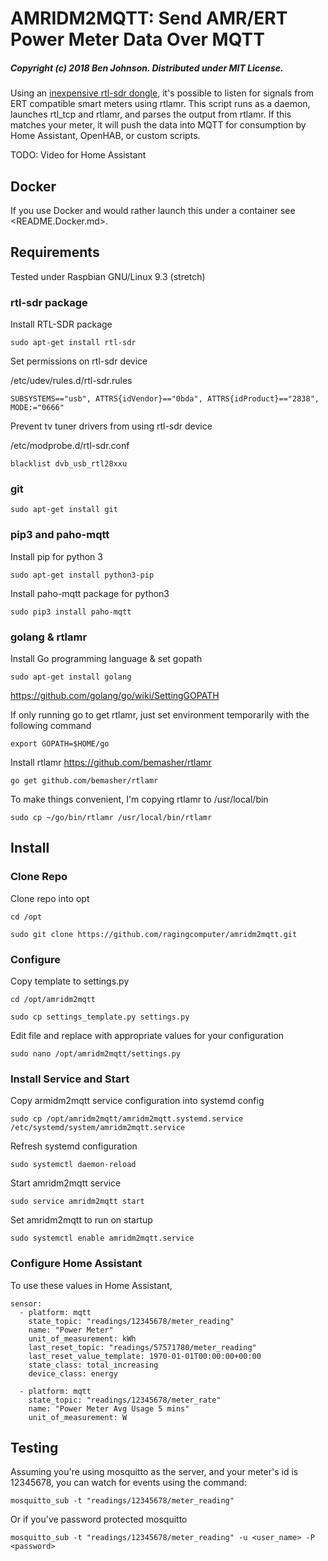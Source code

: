 # AMRIDM2MQTT: Send AMR/ERT Power Meter Data Over MQTT

##### Copyright (c) 2018 Ben Johnson. Distributed under MIT License.

Using an [inexpensive rtl-sdr dongle](https://www.amazon.com/s/ref=nb_sb_noss?field-keywords=RTL2832U), it's possible to listen for signals from ERT compatible smart meters using rtlamr. This script runs as a daemon, launches rtl_tcp and rtlamr, and parses the output from rtlamr. If this matches your meter, it will push the data into MQTT for consumption by Home Assistant, OpenHAB, or custom scripts.

TODO: Video for Home Assistant


## Docker

If you use Docker and would rather launch this under a container see <README.Docker.md>.

## Requirements

Tested under Raspbian GNU/Linux 9.3 (stretch)

### rtl-sdr package

Install RTL-SDR package

`sudo apt-get install rtl-sdr`

Set permissions on rtl-sdr device

/etc/udev/rules.d/rtl-sdr.rules

`SUBSYSTEMS=="usb", ATTRS{idVendor}=="0bda", ATTRS{idProduct}=="2838", MODE:="0666"`

Prevent tv tuner drivers from using rtl-sdr device

/etc/modprobe.d/rtl-sdr.conf

`blacklist dvb_usb_rtl28xxu`

### git

`sudo apt-get install git`

### pip3 and paho-mqtt

Install pip for python 3

`sudo apt-get install python3-pip`

Install paho-mqtt package for python3

`sudo pip3 install paho-mqtt`

### golang & rtlamr

Install Go programming language & set gopath

`sudo apt-get install golang`

https://github.com/golang/go/wiki/SettingGOPATH

If only running go to get rtlamr, just set environment temporarily with the following command

`export GOPATH=$HOME/go`


Install rtlamr https://github.com/bemasher/rtlamr

`go get github.com/bemasher/rtlamr`

To make things convenient, I'm copying rtlamr to /usr/local/bin

`sudo cp ~/go/bin/rtlamr /usr/local/bin/rtlamr`

## Install

### Clone Repo
Clone repo into opt

`cd /opt`

`sudo git clone https://github.com/ragingcomputer/amridm2mqtt.git`

### Configure

Copy template to settings.py

`cd /opt/amridm2mqtt`

`sudo cp settings_template.py settings.py`

Edit file and replace with appropriate values for your configuration

`sudo nano /opt/amridm2mqtt/settings.py`

### Install Service and Start

Copy armidm2mqtt service configuration into systemd config

`sudo cp /opt/amridm2mqtt/amridm2mqtt.systemd.service /etc/systemd/system/amridm2mqtt.service`

Refresh systemd configuration

`sudo systemctl daemon-reload`

Start amridm2mqtt service

`sudo service amridm2mqtt start`

Set amridm2mqtt to run on startup

`sudo systemctl enable amridm2mqtt.service`

### Configure Home Assistant

To use these values in Home Assistant,
```
sensor:
  - platform: mqtt
    state_topic: "readings/12345678/meter_reading"
    name: "Power Meter"
    unit_of_measurement: kWh
    last_reset_topic: "readings/57571780/meter_reading"
    last_reset_value_template: 1970-01-01T00:00:00+00:00
    state_class: total_increasing
    device_class: energy

  - platform: mqtt
    state_topic: "readings/12345678/meter_rate"
    name: "Power Meter Avg Usage 5 mins"
    unit_of_measurement: W
  ```

## Testing

Assuming you're using mosquitto as the server, and your meter's id is 12345678, you can watch for events using the command:

`mosquitto_sub -t "readings/12345678/meter_reading"`

Or if you've password protected mosquitto

`mosquitto_sub -t "readings/12345678/meter_reading" -u <user_name> -P <password>`
